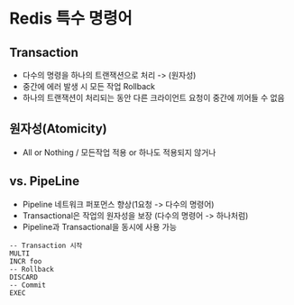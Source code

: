 # Redis 특수 명령어

## Transaction
 - 다수의 명령을 하나의 트랜잭션으로 처리 -> (원자성)
 - 중간에 에러 발생 시 모든 작업 Rollback
 - 하나의 트랜잭션이 처리되는 동안 다른 크라이언트 요청이 중간에 끼어들 수 없음

## 원자성(Atomicity)
 - All or Nothing / 모든작업 적용 or 하나도 적용되지 않거나

## vs. PipeLine
 - Pipeline 네트워크 퍼포먼스 향상(1요청 -> 다수의 명령어)
 - Transactional은 작업의 원자성을 보장 (다수의 명령어 -> 하나처럼)
 - Pipeline과 Transactional을 동시에 사용 가능

```redis
-- Transaction 시작
MULTI  
INCR foo
-- Rollback
DISCARD
-- Commit
EXEC
```
